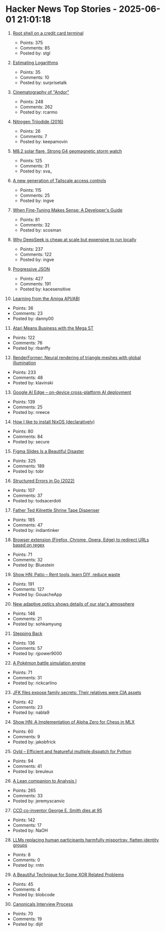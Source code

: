 # Hacker News Top Stories - 2025-06-01 21:01:18

1. [Root shell on a credit card terminal](https://stefan-gloor.ch/yomani-hack)
   - Points: 375
   - Comments: 85
   - Posted by: stgl

2. [Estimating Logarithms](https://obrhubr.org/logarithm-estimation)
   - Points: 35
   - Comments: 10
   - Posted by: surprisetalk

3. [Cinematography of "Andor"](https://www.pushing-pixels.org/2025/05/20/cinematography-of-andor-interview-with-christophe-nuyens.html)
   - Points: 248
   - Comments: 262
   - Posted by: rcarmo

4. [Nitrogen Triiodide (2016)](https://www.fourmilab.ch/documents/chemistry/NI3/)
   - Points: 26
   - Comments: 7
   - Posted by: keepamovin

5. [M8.2 solar flare, Strong G4 geomagnetic storm watch](https://www.spaceweatherlive.com/en/news/view/581/20250531-m8-2-solar-flare-strong-g4-geomagnetic-storm-watch.html)
   - Points: 125
   - Comments: 31
   - Posted by: sva_

6. [A new generation of Tailscale access controls](https://tailscale.com/blog/grants-ga)
   - Points: 115
   - Comments: 25
   - Posted by: ingve

7. [When Fine-Tuning Makes Sense: A Developer's Guide](https://getkiln.ai/blog/why_fine_tune_LLM_models_and_how_to_get_started)
   - Points: 81
   - Comments: 32
   - Posted by: scosman

8. [Why DeepSeek is cheap at scale but expensive to run locally](https://www.seangoedecke.com/inference-batching-and-deepseek/)
   - Points: 237
   - Comments: 122
   - Posted by: ingve

9. [Progressive JSON](https://overreacted.io/progressive-json/)
   - Points: 427
   - Comments: 191
   - Posted by: kacesensitive

10. [Learning from the Amiga API/ABI](https://asm-basic-coder.neocities.org/rants/amigaapilearn)
   - Points: 36
   - Comments: 23
   - Posted by: danny00

11. [Atari Means Business with the Mega ST](https://www.goto10retro.com/p/atari-means-business-with-the-mega)
   - Points: 122
   - Comments: 76
   - Posted by: rbanffy

12. [RenderFormer: Neural rendering of triangle meshes with global illumination](https://microsoft.github.io/renderformer/)
   - Points: 233
   - Comments: 48
   - Posted by: klavinski

13. [Google AI Edge – on-device cross-platform AI deployment](https://ai.google.dev/edge)
   - Points: 139
   - Comments: 25
   - Posted by: nreece

14. [How I like to install NixOS (declaratively)](https://michael.stapelberg.ch/posts/2025-06-01-nixos-installation-declarative/)
   - Points: 80
   - Comments: 84
   - Posted by: secure

15. [Figma Slides Is a Beautiful Disaster](https://allenpike.com/2025/figma-slides-beautiful-disaster)
   - Points: 325
   - Comments: 189
   - Posted by: tobr

16. [Structured Errors in Go (2022)](https://southcla.ws/structured-errors-in-go)
   - Points: 107
   - Comments: 37
   - Posted by: todsacerdoti

17. [Father Ted Kilnettle Shrine Tape Dispenser](https://stephencoyle.net/kilnettle)
   - Points: 185
   - Comments: 47
   - Posted by: indiantinker

18. [Browser extension (Firefox, Chrome, Opera, Edge) to redirect URLs based on regex](https://github.com/einaregilsson/Redirector)
   - Points: 71
   - Comments: 32
   - Posted by: Bluestein

19. [Show HN: Patio – Rent tools, learn DIY, reduce waste](https://patio.so)
   - Points: 191
   - Comments: 127
   - Posted by: GouacheApp

20. [New adaptive optics shows details of our star's atmosphere](https://nso.edu/press-release/new-adaptive-optics-shows-stunning-details-of-our-stars-atmosphere/)
   - Points: 146
   - Comments: 21
   - Posted by: sohkamyung

21. [Stepping Back](https://rjp.io/blog/2025-05-31-stepping-back)
   - Points: 136
   - Comments: 57
   - Posted by: rjpower9000

22. [A Pokémon battle simulation engine](https://github.com/pkmn/engine)
   - Points: 71
   - Comments: 31
   - Posted by: rickcarlino

23. [JFK files expose family secrets: Their relatives were CIA assets](https://www.washingtonpost.com/investigations/2025/03/22/family-secrets-jfk-files-cia-assets/)
   - Points: 42
   - Comments: 23
   - Posted by: nabla9

24. [Show HN: A Implementation of Alpha Zero for Chess in MLX](https://github.com/koogle/mlx-playground/tree/main/chesszero)
   - Points: 60
   - Comments: 9
   - Posted by: jakobfrick

25. [Ovld – Efficient and featureful multiple dispatch for Python](https://github.com/breuleux/ovld)
   - Points: 94
   - Comments: 41
   - Posted by: breuleux

26. [A Lean companion to Analysis I](https://terrytao.wordpress.com/2025/05/31/a-lean-companion-to-analysis-i/)
   - Points: 265
   - Comments: 33
   - Posted by: jeremyscanvic

27. [CCD co-inventor George E. Smith dies at 95](https://www.nytimes.com/2025/05/30/science/george-e-smith-dead.html)
   - Points: 142
   - Comments: 17
   - Posted by: NaOH

28. [LLMs replacing human participants harmfully misportray, flatten identity groups](https://arxiv.org/abs/2402.01908)
   - Points: 8
   - Comments: 0
   - Posted by: rntn

29. [A Beautiful Technique for Some XOR Related Problems](https://codeforces.com/blog/entry/68953)
   - Points: 45
   - Comments: 4
   - Posted by: blobcode

30. [Canonicals Interview Process](https://dustri.org/b/my-experience-with-canonicals-interview-process.html)
   - Points: 70
   - Comments: 19
   - Posted by: dijit

